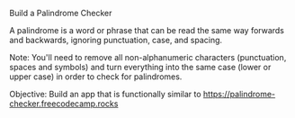 Build a Palindrome Checker

A palindrome is a word or phrase that can be read the same way forwards and backwards, ignoring punctuation, case, and spacing.

Note: You'll need to remove all non-alphanumeric characters (punctuation, spaces and symbols) and turn everything into the same case (lower or upper case) in order to check for palindromes.

Objective: Build an app that is functionally similar to https://palindrome-checker.freecodecamp.rocks

<!-- TODO: User Stories:

    You should have an input element with an id of text-input
    You should have a button element with an id of check-btn
    You should have a div element with an id of result
    When you click on the #check-btn element without entering a value into the #text-input element, an alert should appear with the text Please input a value
    When the #text-input element only contains the letter A and the #check-btn element is clicked, the #result element should contain the text A is a palindrome
    When the #text-input element contains the text eye and the #check-btn element is clicked, the #result element should contain the text eye is a palindrome
    When the #text-input element contains the text _eye and the #check-btn element is clicked, the #result element should contain the text _eye is a palindrome
    When the #text-input element contains the text race car and the #check-btn element is clicked, the #result element should contain the text race car is a palindrome
    When the #text-input element contains the text not a palindrome and the #check-btn element is clicked, the #result element should contain the text not a palindrome is not a palindrome
    When the #test-input element contains the text A man, a plan, a canal. Panama and the #check-btn element is clicked, the #result element should contain the text A man, a plan, a canal. Panama is a palindrome
    When the #text-input element contains the text never odd or even and the #check-btn element is clicked, the #result element should contain the text never odd or even is a palindrome
    When the #text-input element contains the text nope and the #check-btn element is clicked, the #result element should contain the text nope is not a palindrome
    When the #text-input element contains the text almostomla and the #check-btn element is clicked, the #result element should contain the text almostomla is not a palindrome
    When the #text-input element contains the text My age is 0, 0 si ega ym. and the #check-btn element is clicked, the #result element should contain the text My age is 0, 0 si ega ym. is a palindrome
    When the #text-input element contains the text 1 eye for of 1 eye. and the #check-btn element is clicked, the #result element should contain the text 1 eye for of 1 eye. is not a palindrome
    When the #text-input element contains the text 0_0 (: /-\ :) 0-0 and the #check-btn element is clicked, the #result element should contain the text 0_0 (: /-\ :) 0-0 is a palindrome
    When the #text-input element contains the text five|\_/|four and the #check-btn element is clicked, the #result element should contain the text five|\_/|four is not a palindrome

Fulfill the user stories and pass all the tests below to complete this project. Give it your own personal style. Happy Coding! -->
